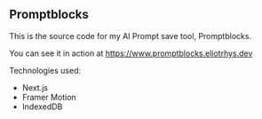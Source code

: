 ## Promptblocks

This is the source code for my AI Prompt save tool, Promptblocks.

You can see it in action at https://www.promptblocks.eliotrhys.dev

Technologies used:

- Next.js
- Framer Motion
- IndexedDB